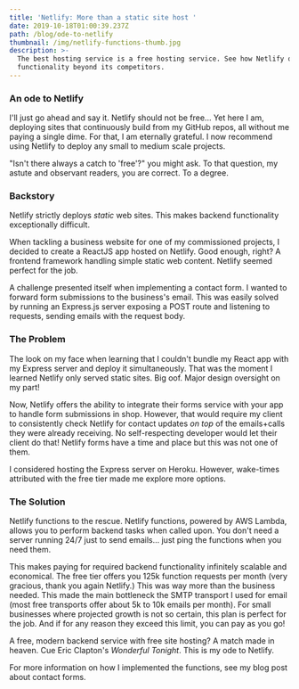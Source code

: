```yaml
---
title: 'Netlify: More than a static site host '
date: 2019-10-18T01:00:39.237Z
path: /blog/ode-to-netlify
thumbnail: /img/netlify-functions-thumb.jpg
description: >-
  The best hosting service is a free hosting service. See how Netlify offers
  functionality beyond its competitors.
---
```

### An ode to Netlify

I'll just go ahead and say it. Netlify should not be free... Yet here I am, deploying sites that continuously build from my GitHub repos, all without me paying a single dime. For that, I am eternally grateful. I now recommend using Netlify to deploy any small to medium scale projects.

"Isn't there always a catch to 'free'?" you might ask. To that question, my astute and observant readers, you are correct. To a degree.

### Backstory

Netlify strictly deploys _static_ web sites. This makes backend functionality exceptionally difficult.

When tackling a business website for one of my commissioned projects, I decided to create a ReactJS app hosted on Netlify. Good enough, right? A frontend framework handling simple static web content. Netlify seemed perfect for the job.

A challenge presented itself when implementing a contact form. I wanted to forward form submissions to the business's email. This was easily solved by running an Express.js server exposing a POST route and listening to requests, sending emails with the request body. 

### The Problem

The look on my face when learning that I couldn't bundle my React app with my Express server and deploy it simultaneously. That was the moment I learned Netlify only served static sites. Big oof. Major design oversight on my part!

Now, Netlify offers the ability to integrate their forms service with your app to handle form submissions in shop. However, that would require my client to consistently check Netlify for contact updates _on top_ of the emails+calls they were already receiving. No self-respecting developer would let their client do that! Netlify forms have a time and place but this was not one of them.

I considered hosting the Express server on Heroku. However, wake-times attributed with the free tier made me explore more options. 

### The Solution

Netlify functions to the rescue. Netlify functions, powered by AWS Lambda, allows you to perform backend tasks when called upon. You don't need a server running 24/7 just to send emails... just ping the functions when you need them. 

This makes paying for required backend functionality infinitely scalable and economical. The free tier offers you 125k function requests per month (very gracious, thank you again Netlify.) This was way more than the business needed. This made the main bottleneck the SMTP transport I used for email (most free transports offer about 5k to 10k emails per month). For small businesses where projected growth is not so certain, this plan is perfect for the job. And if for any reason they exceed this limit, you can pay as you go!

A free, modern backend service with free site hosting? A match made in heaven. Cue Eric Clapton's _Wonderful Tonight_. This is my ode to Netlify.

For more information on how I implemented the functions, see my blog post about contact forms.
